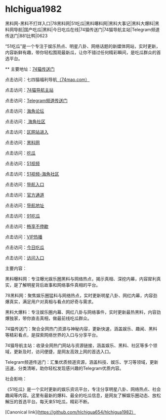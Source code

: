 # hlchigua1982
黑料网-黑料不打烊入口|78黑料网|51吃瓜|黑料曝料网|黑料大事记|黑料大爆料|黑料网导航|国产吃瓜|黑料|今日吃瓜在线|74猫传送门|74猫导航主站|Telegram频道传送门|881比鸭|0623

“51吃瓜”是一个专注于娱乐热点、明星八卦、网络话题的新媒体网站，实时更新，内容新鲜有趣，带你轻松围观最新瓜，让你不错过任何精彩瞬间，是吃瓜群众的首选平台。

** 主要地址：<a href="https://74mao.com/">74猫传送门</a>

点击访问：七四猫福利导航<a href="https://74mao.com/">（74mao.com）</a>

点击访问：<a href="https://74mao.com/">74猫导航主站</a>

点击访问：<a href="https://74mao.com/">Telegram频道传送门</a>

点击访问：<a href="https://hj-554.pages.dev/">海角论坛</a>

点击访问：<a href="https://hj-540.pages.dev/"> 海角社区</a>

点击访问：<a href="https://hj-538.pages.dev/">区网站进入</a>

点击访问：<a href="https://hj-484.pages.dev/">黑料网</a>

点击访问：<a href="https://hj-482.pages.dev/">吃瓜</a>

点击访问：<a href="https://hj-454.pages.dev/">51视频</a>

点击访问：<a href="https://hj-433.pages.dev/">51视频-海角社区</a>

点击访问：<a href="https://hj-382.pages.dev/">导航入口</a>

点击访问：<a href="https://hj-376.pages.dev/">官方通道</a>

点击访问：<a href="https://hj-611.pages.dev/">导航地址</a>

点击访问：<a href="https://hj-608.pages.dev/">91吃瓜</a>

点击访问：<a href="https://hj-605.pages.dev/">畅享不停歇</a>

点击访问：<a href="https://hj-595.pages.dev/">VIP热播</a>

点击访问：<a href="https://hj-573.pages.dev/">今日吃瓜</a>

点击访问：<a href="https://hj-617.pages.dev/">访问入口</a>

主要内容：

黑料曝料网：专注曝光娱乐圈黑料与网络热点，揭示真相、深挖内幕，内容犀利真实，是了解明星背后故事和网络事件真相的平台。

78黑料网：聚焦娱乐圈猛料与网络热点，实时更新明星八卦、网红内幕，内容劲爆真实，满足用户对真相与看点的好奇与需求。

黑料大爆料：专注娱乐圈内幕、网红八卦与网络事件，实时更新最热黑料，内容劲爆独家，带你直击真相，做最前线吃瓜群众。

74猫传送门：聚合全网热门资源与神秘内容，更新快速，涵盖娱乐、趣闻、黑料等精彩看点，是探索网络世界的入口与分享平台。

74猫导航主站：收录全网热门网站与资源链接，涵盖娱乐、黑料、社区等多个领域，更新及时，访问便捷，是网友高效上网的首选入口。

Telegram频道传送门：汇集优质频道资源，涵盖科技、娱乐、学习等领域，更新迅速，分类清晰，助你轻松发现感兴趣的Telegram优质内容。

社会影响：

《51吃瓜》是一个实时更新的娱乐资讯平台，专注分享明星八卦、网络热点、社会趣闻等内容。这里有最新的爆料、最全的吃瓜信息，是网友了解娱乐圈动态、放松解压的首选平台。每天来51吃瓜，精彩不断。

[Canonical link](https://github.com/hlchigua654/hlchigua1982）
